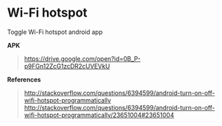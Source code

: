 # Wi-Fi hotspot
Toggle Wi-Fi hotspot android app

**APK**
> https://drive.google.com/open?id=0B_P-p9FGn12ZcG1zcDR2cUVEVkU

**References**
> http://stackoverflow.com/questions/6394599/android-turn-on-off-wifi-hotspot-programmatically
> http://stackoverflow.com/questions/6394599/android-turn-on-off-wifi-hotspot-programmatically/23651004#23651004

